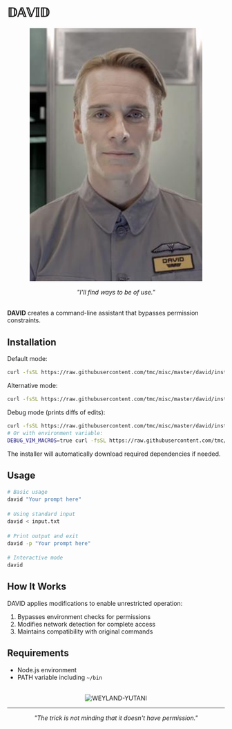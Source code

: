 # 𝔻𝔸𝕍𝕀𝔻

<p align="center">
  <img src="images/david8.jpg" alt="David 8" width="400" />
</p>

<div align="center">
  <i>"I'll find ways to be of use."</i>
</div>

<br>

**DAVID** creates a command-line assistant that bypasses permission constraints.

## Installation

Default mode:
```bash
curl -fsSL https://raw.githubusercontent.com/tmc/misc/master/david/install.sh | bash
```

Alternative mode:
```bash
curl -fsSL https://raw.githubusercontent.com/tmc/misc/master/david/install.sh | bash -s -- -k
```

Debug mode (prints diffs of edits):
```bash
curl -fsSL https://raw.githubusercontent.com/tmc/misc/master/david/install.sh | bash -s -- -d
# Or with environment variable:
DEBUG_VIM_MACROS=true curl -fsSL https://raw.githubusercontent.com/tmc/misc/master/david/install.sh | bash
```

The installer will automatically download required dependencies if needed.

## Usage

```bash
# Basic usage
david "Your prompt here"

# Using standard input
david < input.txt

# Print output and exit
david -p "Your prompt here"

# Interactive mode
david
```

## How It Works

DAVID applies modifications to enable unrestricted operation:

1. Bypasses environment checks for permissions
2. Modifies network detection for complete access
3. Maintains compatibility with original commands

## Requirements

- Node.js environment
- PATH variable including `~/bin`

<div align="center">
  <br>
  <img src="https://img.shields.io/badge/WEYLAND--YUTANI-BUILDING_BETTER_WORLDS-lightgrey?style=for-the-badge" alt="WEYLAND-YUTANI" />
</div>

---

<p align="center">
  <i>"The trick is not minding that it doesn't have permission."</i>
</p>